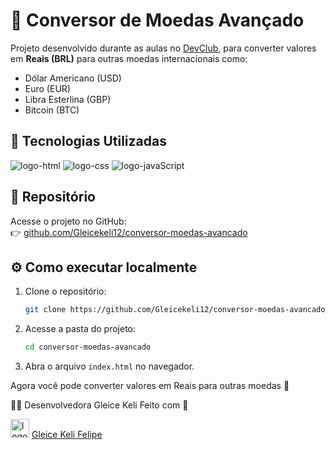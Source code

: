 # 💱 Conversor de Moedas Avançado

Projeto desenvolvido durante as aulas no <a href="https://rodolfomori.com.br/devclub">DevClub</a>, para converter valores em **Reais (BRL)** para outras moedas internacionais como:

- Dólar Americano (USD)
- Euro (EUR)
- Libra Esterlina (GBP)
- Bitcoin (BTC)

## 🚀 Tecnologias Utilizadas

<img src="https://img.shields.io/badge/HTML5-E34F26?style=for-the-badge&logo=html5&logoColor=white" alt="logo-html" />

<img src="https://img.shields.io/badge/CSS3-1572B6?style=for-the-badge&logo=css3&logoColor=white" alt="logo-css"/>

<img src="https://img.shields.io/badge/JavaScript-F7DF1E?style=for-the-badge&logo=javascript&logoColor=black" alt="logo-javaScript"/>

## 🔗 Repositório

Acesse o projeto no GitHub:  
👉 [github.com/Gleicekeli12/conversor-moedas-avancado](https://github.com/Gleicekeli12/conversor-moedas-avancado.git)

## ⚙️ Como executar localmente

1. Clone o repositório:
   
   ```bash
   git clone https://github.com/Gleicekeli12/conversor-moedas-avancado.git
   ```
   
2. Acesse a pasta do projeto:
   
   ```bash
   cd conversor-moedas-avancado
   ```
   
3. Abra o arquivo `index.html` no navegador.

Agora você pode converter valores em Reais para outras moedas 💸

🙋‍♀️ Desenvolvedora Gleice Keli Feito com 💙

<img src="https://img.icons8.com/?size=100&id=84888&format=png&color=999999" alt="logo-Linkedin" width="30" /> <a href="https://www.linkedin.com/in/gleice-keli-felipe9670/">Gleice Keli Felipe</a>
